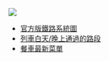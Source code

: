 ---
---
![](https://imgur.com/jWeVYsO.jpg)

* [官方版鐵路系統圖](https://www.amtrak.com/content/dam/projects/dotcom/english/public/documents/Maps/Amtrak-System-Map-1018.pdf)
* [列車白天/晚上通過的路段](https://www.trains.com/wp-content/uploads/2020/10/tm1103-amtrak-day-night.pdf)
* [餐車最新菜單](https://www.amtrak.com/content/dam/projects/dotcom/english/public/documents/menus/routes/Long-Distance-Dining-Car-Menu-0621.pdf)